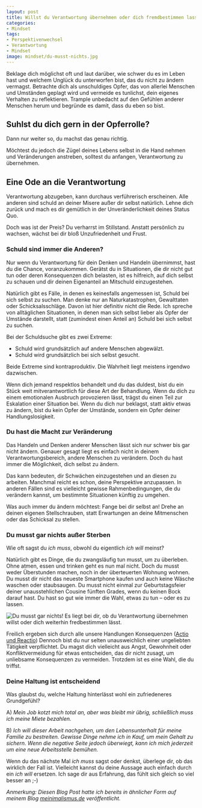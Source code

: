 ```yaml
---
layout: post
title: Willst du Verantwortung übernehmen oder dich fremdbestimmen lassen?
categories:
- Mindset
tags:
- Perspektivenwechsel
- Verantwortung
- Mindset
image: mindset/du-musst-nichts.jpg
---
```


Beklage dich möglichst oft und laut darüber, wie schwer du es im Leben hast und
welchem Unglück du unterworfen bist, das du nicht zu ändern vermagst. Betrachte
dich als unschuldiges Opfer, das von allerlei Menschen und Umständen geplagt
wird und vermeide es tunlichst, dein eigenes Verhalten zu reflektieren. Trample
unbedacht auf den Gefühlen anderer Menschen herum und begründe es damit, dass du
eben so bist.

## Suhlst du dich gern in der Opferrolle?

Dann nur weiter so, du machst das genau richtig.

Möchtest du jedoch die Zügel deines Lebens selbst in die Hand nehmen und
Veränderungen anstreben, solltest du anfangen, Verantwortung zu übernehmen.

## Eine Ode an die Verantwortung

Verantwortung abzugeben, kann durchaus verführerisch erscheinen. Alle anderen
sind schuld an deiner Misere außer dir selbst natürlich. Lehne dich zurück und
mach es dir gemütlich in der Unveränderlichkeit deines Status Quo.

Doch was ist der Preis? Du verharrst im Stillstand. Anstatt persönlich zu
wachsen, wächst bei dir bloß Unzufriedenheit und Frust.

### Schuld sind immer die Anderen?

Nur wenn du Verantwortung für dein Denken und Handeln übernimmst, hast du die
Chance, voranzukommen. Gerätst du in Situationen, die dir nicht gut tun oder
deren Konsequenzen dich belasten, ist es hilfreich, auf dich selbst zu schauen
und dir deinen Eigenanteil an Mitschuld einzugestehen.

Natürlich gibt es Fälle, in denen es keinesfalls angemessen ist, Schuld bei sich
selbst zu suchen. Man denke nur an Naturkatastrophen, Gewalttaten oder
Schicksalsschläge. Davon ist hier definitiv nicht die Rede. Ich spreche von
alltäglichen Situationen, in denen man sich selbst lieber als Opfer der Umstände
darstellt, statt (zumindest einen Anteil an) Schuld bei sich selbst zu suchen.

Bei der Schuldsuche gibt es zwei Extreme:

-   Schuld wird grundsätzlich auf andere Menschen abgewälzt.
-   Schuld wird grundsätzlich bei sich selbst gesucht.

Beide Extreme sind kontraproduktiv. Die Wahrheit liegt meistens irgendwo
dazwischen.

Wenn dich jemand respektlos behandelt und du das duldest, bist du ein Stück weit
mitverantwortlich für diese Art der Behandlung. Wenn du dich zu einem
emotionalen Ausbruch provozieren lässt, trägst du einen Teil zur Eskalation
einer Situation bei. Wenn du dich nur beklagst, statt aktiv etwas zu ändern,
bist du kein Opfer der Umstände, sondern ein Opfer deiner Handlungslosigkeit.

### Du hast die Macht zur Veränderung

Das Handeln und Denken anderer Menschen lässt sich nur schwer bis gar nicht
ändern. Genauer gesagt liegt es einfach nicht in deinem Verantwortungsbereich,
andere Menschen zu verändern. Doch du hast immer die Möglichkeit, dich selbst zu
ändern.

Das kann bedeuten, dir Schwächen einzugestehen und an diesen zu arbeiten.
Manchmal reicht es schon, deine Perspektive anzupassen. In anderen Fällen sind
es vielleicht gewisse Rahmenbedingungen, die du verändern kannst, um bestimmte
Situationen künftig zu umgehen.

Was auch immer du ändern möchtest: Fange bei dir selbst an! Drehe an deinen
eigenen Stellschrauben, statt Erwartungen an deine Mitmenschen oder das
Schicksal zu stellen.

### Du musst gar nichts außer Sterben

Wie oft sagst du *ich muss*, obwohl du eigentlich *ich will* meinst?

Natürlich gibt es Dinge, die du zwangsläufig tun musst, um zu überleben. Ohne
atmen, essen und trinken geht es nun mal nicht. Doch du musst weder Überstunden
machen, noch in der überteuerten Wohnung wohnen. Du musst dir nicht das neueste
Smartphone kaufen und auch keine Wäsche waschen oder staubsaugen. Du musst nicht
einmal zur Geburtstagsfeier deiner unausstehlichen Cousine fünften Grades, wenn
du keinen Bock darauf hast. Du hast so gut wie immer die Wahl, etwas zu tun –
oder es zu lassen.

![Du musst gar nichts! Es liegt bei dir, ob du Verantwortung übernehmen willst oder dich weiterhin fredbestimmen lässt.]({{site.baseurl}}/assets/img/posts/mindset/du-musst-nichts.jpg)

Freilich ergeben sich durch alle unsere Handlungen Konsequenzen ([Actio und
Reactio](https://de.wikipedia.org/wiki/Actio_und_Reactio)) Dennoch bist du nur
selten unausweichlich einer ungeliebten Tätigkeit verpflichtet. Du magst dich
vielleicht aus Angst, Gewohnheit oder Konfliktvermeidung für etwas entscheiden,
das dir nicht zusagt, um unliebsame Konsequenzen zu vermeiden. Trotzdem ist es
eine Wahl, die du triffst.

### Deine Haltung ist entscheidend

Was glaubst du, welche Haltung hinterlässt wohl ein zufriedeneres
Grundgefühl?

A) *Mein Job kotzt mich total an, aber was bleibt mir übrig, schließlich
muss ich meine Miete bezahlen.*

B) *Ich will dieser Arbeit nachgehen, um den Lebensunterhalt für meine
Familie zu bestreiten. Gewisse Dinge nehme ich in Kauf, um mein Gehalt
zu sichern. Wenn die negative Seite jedoch überwiegt, kann ich mich
jederzeit um eine neue Arbeitsstelle bemühen.*

Wenn du das nächste Mal *ich muss* sagst oder denkst, überlege dir, ob
das wirklich der Fall ist. Vielleicht kannst du deine Aussage auch
einfach durch ein *ich will* ersetzen. Ich sage dir aus Erfahrung, das fühlt
sich gleich so viel besser an ;-)

*Anmerkung: Diesen Blog Post hatte ich bereits in ähnlicher Form auf meinem
Blog [meinimalismus.de](https://www.meinimalismus.de/) veröffentlicht.*
